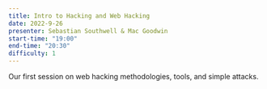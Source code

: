 ```yaml
---
title: Intro to Hacking and Web Hacking
date: 2022-9-26
presenter: Sebastian Southwell & Mac Goodwin
start-time: "19:00"
end-time: "20:30"
difficulty: 1
---
```

Our first session on web hacking methodologies, tools, and simple attacks.